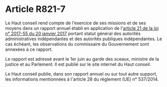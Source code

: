 # Article R821-7

<p>Le Haut conseil rend compte de l'exercice de ses missions et de ses moyens dans un rapport annuel établi en application de l'<a href='/affichTexteArticle.do?cidTexte=JORFTEXT000033897475&idArticle=JORFARTI000033897497&categorieLien=cid'>article 21 de la loi n° 2017-55 du 20 janvier 2017</a> portant statut général des autorités administratives indépendantes et des autorités publiques indépendantes. Le cas échéant, les observations du commissaire du Gouvernement sont annexées à ce rapport.</p><p>Le rapport est adressé avant le 1er juin au garde des sceaux, ministre de la justice et au Parlement. Il est publié sur le site internet du Haut conseil.</p><p>Le Haut conseil publie, dans son rapport annuel ou sur tout autre support, les informations mentionnées à l'article 28 du règlement (UE) n° 537/2014.</p>